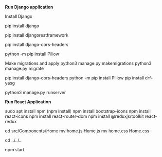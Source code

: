 <b> Run Django application </b>

Install Django

pip install django

pip install djangorestframework

pip install django-cors-headers

python -m pip install Pillow

Make migrations and apply
  python3 manage.py makemigrations
  python3 manage.py migrate

pip install django-cors-headers
python -m pip install Pillow
pip install drf-yasg

python3 manage.py runserver


<b>Run React Application </b>

sudo apt install npm (npm install)
npm install bootstrap-icons
npm install react-icons
npm install react-router-dom
npm install @reduxjs/toolkit react-redux


cd src/Components/Home
mv home.js Home.js
mv home.css Home.css

cd ../../..

npm start
